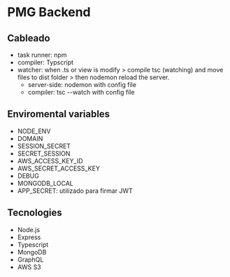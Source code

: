 # PMG Backend

## Cableado

- task runner: npm
- compiler: Typscript
- watcher: when .ts or view is modify > compile tsc (watching) and move files to dist folder > then nodemon reload the server.
  - server-side: nodemon with config file
  - compiler: tsc --watch with config file

## Enviromental variables

- NODE_ENV
- DOMAIN
- SESSION_SECRET
- SECRET_SESSION
- AWS_ACCESS_KEY_ID
- AWS_SECRET_ACCESS_KEY
- DEBUG
- MONGODB_LOCAL
- APP_SECRET: utilizado para firmar JWT

## Tecnologies

- Node.js
- Express
- Typescript
- MongoDB
- GraphQL
- AWS S3